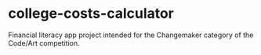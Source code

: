 # college-costs-calculator
Financial literacy app project intended for the Changemaker category of the Code/Art competition.
